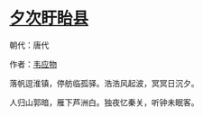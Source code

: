 # [夕次盱眙县](http://so.gushiwen.org/view_8929.aspx)

朝代：唐代

作者：[韦应物](http://so.gushiwen.org/author_564.aspx)

落帆逗淮镇，停舫临孤驿。浩浩风起波，冥冥日沉夕。 

人归山郭暗，雁下芦洲白。独夜忆秦关，听钟未眠客。

